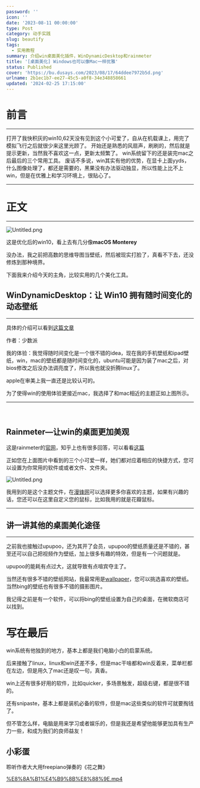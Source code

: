 ```yaml
---
password: ''
icon: ''
date: '2023-08-11 00:00:00'
type: Post
category: 动手实践
slug: beautify
tags:
  - 实用教程
summary: 介绍win桌面美化插件，WinDynamicDesktop和rainmeter
title: '[桌面美化] Windows也可以像Mac一样优雅'
status: Published
cover: 'https://bu.dusays.com/2023/08/17/64ddee7972b5d.png'
urlname: 2b1ec1b7-ee27-45c5-a0f8-34e348858661
updated: '2024-02-25 17:15:00'
---
```


# 前言


---


  打开了我快积灰的win10,62天没有见到这个小可爱了，自从在机载课上，用完了模拟飞行之后就很少来这里光顾了。
  开始还是熟悉的风扇声，刷刷的，然后就是提示更新，当然我不喜欢这一点，更新太频繁了。
  win系统留下的还是装完mac之后最后的三个常用工具。
  废话不多说，win其实有他的优势，在显卡上面yyds，什么图像处理了，都还是需要的，黑果没有办法驱动独显，所以性能上比不上win，但是在优雅上和学习环境上，很贴心了。


---


# 正文


---


![Untitled.png](https://prod-files-secure.s3.us-west-2.amazonaws.com/81a75f5f-eb3b-47db-bd61-d87d1cd413a6/7509f8e8-73ce-47c1-841a-cd14ae05dc1e/Untitled.png?X-Amz-Algorithm=AWS4-HMAC-SHA256&X-Amz-Content-Sha256=UNSIGNED-PAYLOAD&X-Amz-Credential=AKIAT73L2G45HZZMZUHI%2F20240510%2Fus-west-2%2Fs3%2Faws4_request&X-Amz-Date=20240510T161944Z&X-Amz-Expires=3600&X-Amz-Signature=cab4a01e064ea3639bee1b33634e575abefeb490c06ebc678891f4b51cbc5bb8&X-Amz-SignedHeaders=host&x-id=GetObject)


  这是优化后的win10，看上去有几分像**macOS Monterey**


  没办法，我之前把高数的思维导图当壁纸，然后被现实打脸了，真看不下去，还没修炼到那种境界。


  下面我来介绍今天的主角，比较实用的几个美化工具。


## **WinDynamicDesktop：让 Win10 拥有随时间变化的动态壁纸**


---


  具体的介绍可以看到[这篇文章](https://zhuanlan.zhihu.com/p/123320587)


  作者：少数派


  我的体验：我觉得随时间变化是一个很不错的idea，现在我的手机壁纸和ipad壁纸，win，mac的壁纸都是随时间变化的，ubuntu可能是因为装了mac之后，对bios修改之后没办法调亮度了，所以我也就没折腾linux了。


  apple在审美上我一直还是比较认可的。


  为了使得win的使用体验更接近mac，我选择了和mac相近的主题正如上图所示。


---


　


## Rainmeter—让win的桌面更加美观


  这是rainmeter的[官网](https://www.rainmeter.net/)，知乎上也有很多回答，可以看看[这篇](https://www.zhihu.com/question/41919407)


  正如您在上面图片中看到的三个小可爱一样，她们都对应着相应的快捷方式，您可以设置为你常用的软件或或者文件、文件夹。


![Untitled.png](https://prod-files-secure.s3.us-west-2.amazonaws.com/81a75f5f-eb3b-47db-bd61-d87d1cd413a6/c35d64f5-e725-439a-9a6f-5300ccf75bb0/Untitled.png?X-Amz-Algorithm=AWS4-HMAC-SHA256&X-Amz-Content-Sha256=UNSIGNED-PAYLOAD&X-Amz-Credential=AKIAT73L2G45HZZMZUHI%2F20240510%2Fus-west-2%2Fs3%2Faws4_request&X-Amz-Date=20240510T161944Z&X-Amz-Expires=3600&X-Amz-Signature=f5ce829c841d423b84289a90f7121eb71a7d83e7e4aa640a20a64d055f42c754&X-Amz-SignedHeaders=host&x-id=GetObject)


  我用到的是这个主题文件，在[漫锋网](https://zhutix.com/new/)可以选择更多你喜欢的主题，如果有兴趣的话，您还可以在这里自定义您的鼠标，比如我用的就是花瓣鼠标。


---


## 讲一讲其他的桌面美化途径


---


  之前我也接触过upupoo，还为其开了会员，upupoo的壁纸质量还是不错的，甚至还可以自己把视频作为壁纸，加上很多有趣的特效，但是有一个问题就是。


  upupoo的能耗有点过大，这就导致有点喧宾夺主了。


  当然还有很多不错的壁纸网站，我最常用是[wallpaper](https://wall.alphacoders.com/?lang=Chinese)，您可以挑选喜欢的壁纸。当然bing的壁纸也有很多不错的摄影图片。


我记得之前是有一个软件，可以将bing的壁纸设置为自己的桌面，在微软商店可以找到。


# 写在最后


  win系统有他独到的地方，基本上都是我们电脑小白的启蒙系统。


  后来接触了linux，linux和win还差不多，但是mac干啥都和win反着来，菜单栏都在左边，但是用久了mac还是叹一句，真香。


  win上还有很多好用的软件，比如quicker，多场景触发，超级右键，都是很不错的。


  还有snipaste，基本上都是装机必备的软件，但是mac这些类似的软件可就要掏钱了。


  但不管怎么样，电脑是用来学习或者娱乐的，但是我还是希望他能够更加具有生产力一些，和成为我们的良师益友！


## 小彩蛋


聆听作者大大用freepiano弹奏的《花之舞》


[%E8%8A%B1%E4%B9%8B%E8%88%9E.mp4](https://prod-files-secure.s3.us-west-2.amazonaws.com/81a75f5f-eb3b-47db-bd61-d87d1cd413a6/80ad5268-2a07-463f-8768-eb6afe7a986d/%E8%8A%B1%E4%B9%8B%E8%88%9E.mp4?X-Amz-Algorithm=AWS4-HMAC-SHA256&X-Amz-Content-Sha256=UNSIGNED-PAYLOAD&X-Amz-Credential=AKIAT73L2G45HZZMZUHI%2F20240510%2Fus-west-2%2Fs3%2Faws4_request&X-Amz-Date=20240510T161944Z&X-Amz-Expires=3600&X-Amz-Signature=f50664fecd8c0caff2277144c8e6e66a05668d2c4b038242d59804b3c32543f1&X-Amz-SignedHeaders=host&x-id=GetObject)

